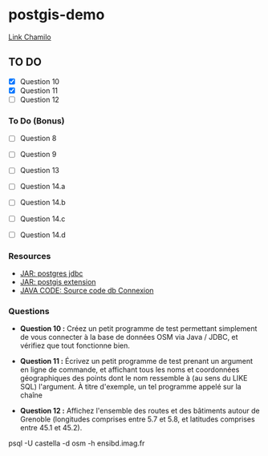# postgis-demo

[Link Chamilo](https://chamilo.grenoble-inp.fr/courses/ENSIMAG5MMGDDGE/document/SIG/TP/201609-TPSIG.html)


## TO DO

- [x] Question 10
- [x] Question 11
- [ ] Question 12

### To Do (Bonus)

- [ ] Question 8
- [ ] Question 9
- [ ] Question 13
- [ ] Question 14.a
- [ ] Question 14.b
- [ ] Question 14.c
- [ ] Question 14.d


### Resources

- [JAR: postgres jdbc](https://chamilo.grenoble-inp.fr/courses/ENSIMAG5MMGDDGE/document/SIG/TP/ressources/postgresql.jar)
- [JAR: postgis extension](https://chamilo.grenoble-inp.fr/courses/ENSIMAG5MMGDDGE/document/SIG/TP/ressources/postgis.jar)
- [JAVA CODE: Source code db Connexion ](https://chamilo.grenoble-inp.fr/courses/ENSIMAG5MMGDDGE/document/SIG/TP/ressources/geoexplorer.tar.gz)

### Questions
- **Question 10 :** Créez un petit programme de test permettant simplement de vous connecter à la base de données OSM via Java / JDBC, et vérifiez que tout fonctionne bien.

- **Question 11 :** Écrivez un petit programme de test prenant un argument en ligne de commande, et affichant tous les noms et coordonnées géographiques des points dont le nom ressemble à (au sens du LIKE SQL) l'argument. À titre d'exemple, un tel programme appelé sur la chaîne

- **Question 12 :** Affichez l'ensemble des routes et des bâtiments autour de Grenoble (longitudes comprises entre 5.7 et 5.8, et latitudes comprises entre 45.1 et 45.2).



psql -U castella -d osm -h ensibd.imag.fr
